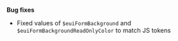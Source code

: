 **Bug fixes**

- Fixed values of `$euiFormBackground` and `$euiFormBackgroundReadOnlyColor` to match JS tokens


